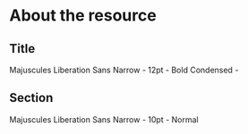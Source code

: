 # About the resource

## Title
Majuscules
Liberation Sans Narrow - 12pt - Bold Condensed -

## Section
Majuscules
Liberation Sans Narrow - 10pt - Normal
